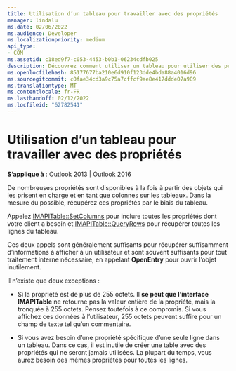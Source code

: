 ```yaml
---
title: Utilisation d’un tableau pour travailler avec des propriétés
manager: lindalu
ms.date: 02/06/2022
ms.audience: Developer
ms.localizationpriority: medium
api_type:
- COM
ms.assetid: c18ed9f7-c053-4453-b0b1-06234cdfb025
description: Découvrez comment utiliser un tableau pour utiliser des propriétés
ms.openlocfilehash: 85177677ba210e6d910f123dde4bda88a4016d96
ms.sourcegitcommit: c0fae34cd3a9c75a7cffcf9ae8e417ddde07a989
ms.translationtype: MT
ms.contentlocale: fr-FR
ms.lasthandoff: 02/12/2022
ms.locfileid: "62782541"
---
```

# <a name="using-a-table-to-work-with-properties"></a>Utilisation d’un tableau pour travailler avec des propriétés 
  
**S’applique à** : Outlook 2013 | Outlook 2016 
  
De nombreuses propriétés sont disponibles à la fois à partir des objets qui les prisent en charge et en tant que colonnes sur les tableaux. Dans la mesure du possible, récupérez ces propriétés par le biais du tableau.
  
Appelez [IMAPITable::SetColumns](imapitable-setcolumns.md) pour inclure toutes les propriétés dont votre client a besoin et [IMAPITable::QueryRows](imapitable-queryrows.md) pour récupérer toutes les lignes du tableau. 
  
Ces deux appels sont généralement suffisants pour récupérer suffisamment d’informations à afficher à un utilisateur et sont souvent suffisants pour tout traitement interne nécessaire, en appelant **OpenEntry** pour ouvrir l’objet inutilement. 
  
Il n’existe que deux exceptions :
  
- Si la propriété est de plus de 255 octets. Il **se peut que l’interface IMAPITable** ne retourne pas la valeur entière de la propriété, mais la tronquée à 255 octets. Pensez toutefois à ce compromis. Si vous affichez ces données à l’utilisateur, 255 octets peuvent suffire pour un champ de texte tel qu’un commentaire. 
    
- Si vous avez besoin d’une propriété spécifique d’une seule ligne dans un tableau. Dans ce cas, il est inutile de créer une table avec des propriétés qui ne seront jamais utilisées. La plupart du temps, vous aurez besoin des mêmes propriétés pour toutes les lignes.
